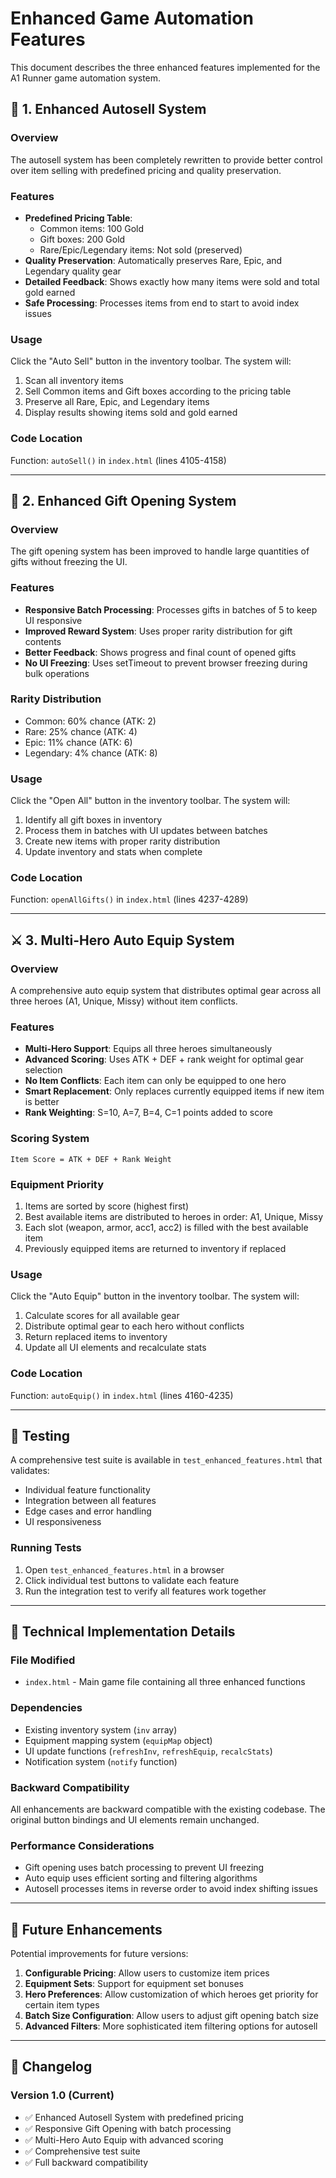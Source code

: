 # Enhanced Game Automation Features

This document describes the three enhanced features implemented for the A1 Runner game automation system.

## 🛒 1. Enhanced Autosell System

### Overview
The autosell system has been completely rewritten to provide better control over item selling with predefined pricing and quality preservation.

### Features
- **Predefined Pricing Table**: 
  - Common items: 100 Gold
  - Gift boxes: 200 Gold
  - Rare/Epic/Legendary items: Not sold (preserved)
- **Quality Preservation**: Automatically preserves Rare, Epic, and Legendary quality gear
- **Detailed Feedback**: Shows exactly how many items were sold and total gold earned
- **Safe Processing**: Processes items from end to start to avoid index issues

### Usage
Click the "Auto Sell" button in the inventory toolbar. The system will:
1. Scan all inventory items
2. Sell Common items and Gift boxes according to the pricing table
3. Preserve all Rare, Epic, and Legendary items
4. Display results showing items sold and gold earned

### Code Location
Function: `autoSell()` in `index.html` (lines 4105-4158)

---

## 🎁 2. Enhanced Gift Opening System

### Overview
The gift opening system has been improved to handle large quantities of gifts without freezing the UI.

### Features
- **Responsive Batch Processing**: Processes gifts in batches of 5 to keep UI responsive
- **Improved Reward System**: Uses proper rarity distribution for gift contents
- **Better Feedback**: Shows progress and final count of opened gifts
- **No UI Freezing**: Uses setTimeout to prevent browser freezing during bulk operations

### Rarity Distribution
- Common: 60% chance (ATK: 2)
- Rare: 25% chance (ATK: 4) 
- Epic: 11% chance (ATK: 6)
- Legendary: 4% chance (ATK: 8)

### Usage
Click the "Open All" button in the inventory toolbar. The system will:
1. Identify all gift boxes in inventory
2. Process them in batches with UI updates between batches
3. Create new items with proper rarity distribution
4. Update inventory and stats when complete

### Code Location
Function: `openAllGifts()` in `index.html` (lines 4237-4289)

---

## ⚔️ 3. Multi-Hero Auto Equip System

### Overview
A comprehensive auto equip system that distributes optimal gear across all three heroes (A1, Unique, Missy) without item conflicts.

### Features
- **Multi-Hero Support**: Equips all three heroes simultaneously
- **Advanced Scoring**: Uses ATK + DEF + rank weight for optimal gear selection
- **No Item Conflicts**: Each item can only be equipped to one hero
- **Smart Replacement**: Only replaces currently equipped items if new item is better
- **Rank Weighting**: S=10, A=7, B=4, C=1 points added to score

### Scoring System
```
Item Score = ATK + DEF + Rank Weight
```

### Equipment Priority
1. Items are sorted by score (highest first)
2. Best available items are distributed to heroes in order: A1, Unique, Missy
3. Each slot (weapon, armor, acc1, acc2) is filled with the best available item
4. Previously equipped items are returned to inventory if replaced

### Usage
Click the "Auto Equip" button in the inventory toolbar. The system will:
1. Calculate scores for all available gear
2. Distribute optimal gear to each hero without conflicts
3. Return replaced items to inventory
4. Update all UI elements and recalculate stats

### Code Location
Function: `autoEquip()` in `index.html` (lines 4160-4235)

---

## 🧪 Testing

A comprehensive test suite is available in `test_enhanced_features.html` that validates:
- Individual feature functionality
- Integration between all features
- Edge cases and error handling
- UI responsiveness

### Running Tests
1. Open `test_enhanced_features.html` in a browser
2. Click individual test buttons to validate each feature
3. Run the integration test to verify all features work together

---

## 🔧 Technical Implementation Details

### File Modified
- `index.html` - Main game file containing all three enhanced functions

### Dependencies
- Existing inventory system (`inv` array)
- Equipment mapping system (`equipMap` object)
- UI update functions (`refreshInv`, `refreshEquip`, `recalcStats`)
- Notification system (`notify` function)

### Backward Compatibility
All enhancements are backward compatible with the existing codebase. The original button bindings and UI elements remain unchanged.

### Performance Considerations
- Gift opening uses batch processing to prevent UI freezing
- Auto equip uses efficient sorting and filtering algorithms
- Autosell processes items in reverse order to avoid index shifting issues

---

## 🚀 Future Enhancements

Potential improvements for future versions:
1. **Configurable Pricing**: Allow users to customize item prices
2. **Equipment Sets**: Support for equipment set bonuses
3. **Hero Preferences**: Allow customization of which heroes get priority for certain item types
4. **Batch Size Configuration**: Allow users to adjust gift opening batch size
5. **Advanced Filters**: More sophisticated item filtering options for autosell

---

## 📝 Changelog

### Version 1.0 (Current)
- ✅ Enhanced Autosell System with predefined pricing
- ✅ Responsive Gift Opening with batch processing  
- ✅ Multi-Hero Auto Equip with advanced scoring
- ✅ Comprehensive test suite
- ✅ Full backward compatibility
